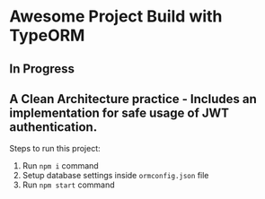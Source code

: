 # Awesome Project Build with TypeORM

## In Progress

A Clean Architecture practice - Includes an implementation for safe usage of JWT authentication.
--
Steps to run this project:

1. Run `npm i` command
2. Setup database settings inside `ormconfig.json` file
3. Run `npm start` command
